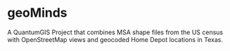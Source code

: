 # geoMinds
A QuantumGIS Project that combines MSA shape files from the US census with OpenStreetMap views and geocoded Home Depot locations in Texas.
